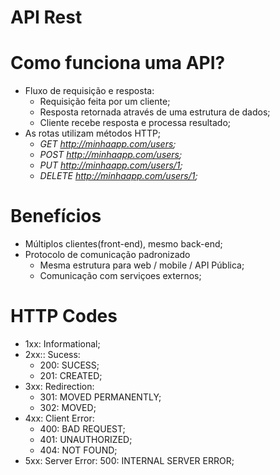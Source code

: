 # API Rest

# Como funciona uma API?
- Fluxo de requisição e resposta:
    - Requisição feita por um cliente;
    - Resposta retornada através de uma estrutura de dados;
    - Cliente recebe resposta e processa resultado;
- As rotas utilizam métodos HTTP;
    - _GET http://minhaapp.com/users;_
    - _POST http://minhaapp.com/users;_
    - _PUT http://minhaapp.com/users/1;_
    - _DELETE http://minhaapp.com/users/1;_

# Benefícios
- Múltiplos clientes(front-end), mesmo back-end;
- Protocolo de comunicação padronizado
    - Mesma estrutura para web / mobile / API Pública;
    - Comunicação com serviçoes externos;

# HTTP Codes

- 1xx: Informational;
- 2xx:: Sucess:
    - 200: SUCESS;
    - 201: CREATED;
- 3xx: Redirection:
    - 301: MOVED PERMANENTLY;
    - 302: MOVED;
- 4xx: Client Error:
    - 400: BAD REQUEST;
    - 401: UNAUTHORIZED;
    - 404: NOT FOUND;
- 5xx: Server Error:
    500: INTERNAL SERVER ERROR;